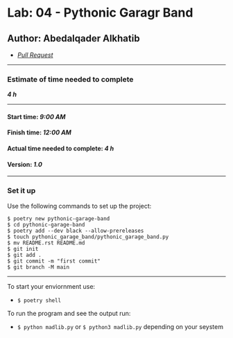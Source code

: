 # Lab: 04 - Pythonic Garagr Band

## Author: Abedalqader Alkhatib

- [*Pull Request*]()

---

### Estimate of time needed to complete

***4 h***

---

#### Start time: ***9:00 AM***

#### Finish time: ***12:00 AM***

#### Actual time needed to complete: ***4 h***

#### Version: ***1.0***

---

### Set it up

Use the following commands to set up the project:

```
$ poetry new pythonic-garage-band
$ cd pythonic-garage-band
$ poetry add --dev black --allow-prereleases
$ touch pythonic_garage_band/pythonic_garage_band.py
$ mv README.rst README.md
$ git init
$ git add .
$ git commit -m "first commit"
$ git branch -M main
```

---

To start your enviornment use:
- ```$ poetry shell```

To run the program and see the output run:

- `$ python madlib.py` or `$ python3 madlib.py` depending on your seystem
